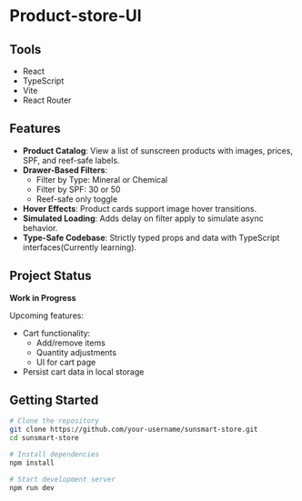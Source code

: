 # Product-store-UI

## Tools

- React
- TypeScript
- Vite
- React Router

## Features

- **Product Catalog**: View a list of sunscreen products with images, prices, SPF, and reef-safe labels.
- **Drawer-Based Filters**:
  - Filter by Type: Mineral or Chemical
  - Filter by SPF: 30 or 50
  - Reef-safe only toggle
- **Hover Effects**: Product cards support image hover transitions.
- **Simulated Loading**: Adds delay on filter apply to simulate async behavior.
- **Type-Safe Codebase**: Strictly typed props and data with TypeScript interfaces(Currently learning).

## Project Status

**Work in Progress**

Upcoming features:

- Cart functionality:
  - Add/remove items
  - Quantity adjustments
  - UI for cart page
- Persist cart data in local storage

## Getting Started

```bash
# Clone the repository
git clone https://github.com/your-username/sunsmart-store.git
cd sunsmart-store

# Install dependencies
npm install

# Start development server
npm run dev
```
